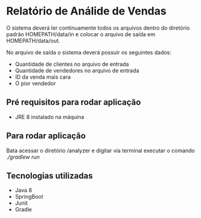 # Relatório de Análide de Vendas
O sistema deverá ler continuamente todos os arquivos dentro do diretório padrão HOMEPATH/data/in e colocar o arquivo de saída 
em HOMEPATH/data/out.

No arquivo de saída o sistema deverá possuir os seguintes dados:
 - Quantidade de clientes no arquivo de entrada
 - Quantidade de vendedores no arquivo de entrada
 - ID da venda mais cara
 - O pior vendedor

## Pré requisitos para rodar aplicação
- JRE 8 instalado na máquina

## Para rodar aplicação
Bata acessar o diretório /analyzer e digitar via terminal executar o comando *./gradlew run*

## Tecnologias utilizadas
- Java 8
- SpringBoot
- Junit
- Gradle

